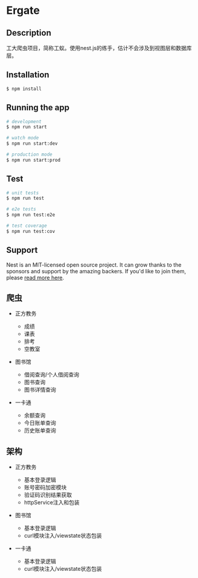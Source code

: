 # Ergate

## Description

工大爬虫项目，简称工蚁。使用nest.js的练手，估计不会涉及到视图层和数据库层。

## Installation

```bash
$ npm install
```

## Running the app

```bash
# development
$ npm run start

# watch mode
$ npm run start:dev

# production mode
$ npm run start:prod
```

## Test

```bash
# unit tests
$ npm run test

# e2e tests
$ npm run test:e2e

# test coverage
$ npm run test:cov
```

## Support

Nest is an MIT-licensed open source project. It can grow thanks to the sponsors and support by the amazing backers. If you'd like to join them, please [read more here](https://docs.nestjs.com/support).

## 爬虫
- 正方教务
    - 成绩
    - 课表
    - 排考
    - 空教室

- 图书馆
    - 借阅查询/个人借阅查询
    - 图书查询
    - 图书详情查询

- 一卡通
    - 余额查询
    - 今日账单查询
    - 历史账单查询

## 架构
- 正方教务
    - 基本登录逻辑
    - 账号密码加密模块
    - 验证码识别结果获取
    - httpService注入和包装

- 图书馆
    - 基本登录逻辑
    - curl模块注入/viewstate状态包装

- 一卡通
    - 基本登录逻辑
    - curl模块注入/viewstate状态包装

